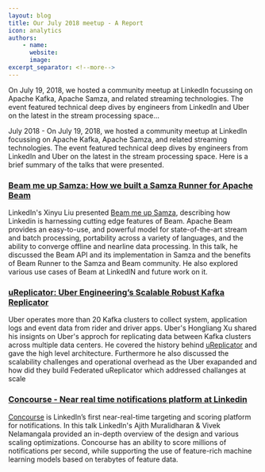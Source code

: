 ```yaml
---
layout: blog
title: Our July 2018 meetup - A Report
icon: analytics
authors:
    - name:
      website: 
      image: 
excerpt_separator: <!--more-->
---
```

<!--
   Licensed to the Apache Software Foundation (ASF) under one or more
   contributor license agreements.  See the NOTICE file distributed with
   this work for additional information regarding copyright ownership.
   The ASF licenses this file to You under the Apache License, Version 2.0
   (the "License"); you may not use this file except in compliance with
   the License.  You may obtain a copy of the License at

       http://www.apache.org/licenses/LICENSE-2.0

   Unless required by applicable law or agreed to in writing, software
   distributed under the License is distributed on an "AS IS" BASIS,
   WITHOUT WARRANTIES OR CONDITIONS OF ANY KIND, either express or implied.
   See the License for the specific language governing permissions and
   limitations under the License.
-->

On July 19, 2018, we hosted a community meetup at LinkedIn focussing on Apache Kafka, Apache Samza, and related streaming technologies.
The event featured technical deep dives by engineers from LinkedIn and Uber on the latest in the stream processing space...

<!--more-->

July 2018 - On July 19, 2018, we hosted a community meetup at LinkedIn focussing on Apache Kafka, Apache Samza, and related streaming technologies.
The event featured technical deep dives by engineers from LinkedIn and Uber on the latest in the stream processing space. Here is a brief summary
of the talks that were presented.

### [Beam me up Samza: How we built a Samza Runner for Apache Beam](https://youtu.be/o5GaifLoZho)

LinkedIn's Xinyu Liu presented [Beam me up Samza](https://bit.ly/2Nyc4pl), describing how Linkedin is harnessing cutting edge features of Beam. 
Apache Beam provides an easy-to-use, and powerful model for state-of-the-art stream and batch processing, portability 
across a variety of languages, and the ability to converge offline and nearline data processing. In this talk,
he discussed the Beam API and its implementation in Samza and the benefits of Beam Runner to the Samza and Beam community.
He also explored various use cases of Beam at LinkedIN and future work on it. 


### [uReplicator: Uber Engineering’s Scalable Robust Kafka Replicator](https://bit.ly/2NxvFpz)


Uber operates more than 20 Kafka clusters to collect system, application logs and event data from rider and driver apps. 
Uber's Hongliang Xu shared his insignts on Uber's approch for replicating data between Kafka clusters across multiple data centers. 
He covered the history behind [uReplicator](https://bit.ly/2NxvFpz) and gave the high level architecture. Furthermore he also discussed the
scalability challenges and operational overhead as the Uber exapanded and how did they build Federated uReplicator 
which addressed challanges at scale


### [Concourse - Near real time notifications platform at Linkedin](https://youtu.be/Fszo6jThq0I)


[Concourse](https://bit.ly/2zXNwUJ) is LinkedIn’s first near-real-time targeting and scoring platform for notifications. In this talk LinkedIn's Ajith Muralidharan & Vivek Nelamangala provided an in-depth overview of the design and various scaling optimizations. 
Concourse has an ability to score millions of notifications per second, while supporting the use of feature-rich machine learning 
models based on terabytes of feature data.


<!--more-->


